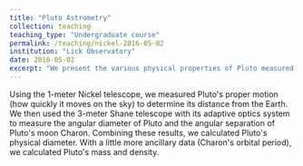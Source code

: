 ```yaml
---
title: "Pluto Astrometry"
collection: teaching
teaching_type: "Undergraduate course"
permalink: /teaching/nickel-2016-05-02
institution: "Lick Observatory"
date: 2016-05-02
excerpt: "We present the various physical properties of Pluto measured from and calculated after observing with Lick's Nickel telescope, Shane telescope, the Hubble Space Telescope, and the New Horizons deep Solar System probe. "
---
```

Using the 1-meter Nickel telescope, we measured Pluto's proper motion (how quickly it moves on
the sky) to determine its distance from the Earth. We then used the 3-meter Shane telescope with its adaptive optics system to measure the angular diameter of Pluto and the angular separation of Pluto's moon Charon. Combining these results, we calculated Pluto's physical diameter. With a little more ancillary data (Charon's orbital period), we calculated Pluto's mass and density.
